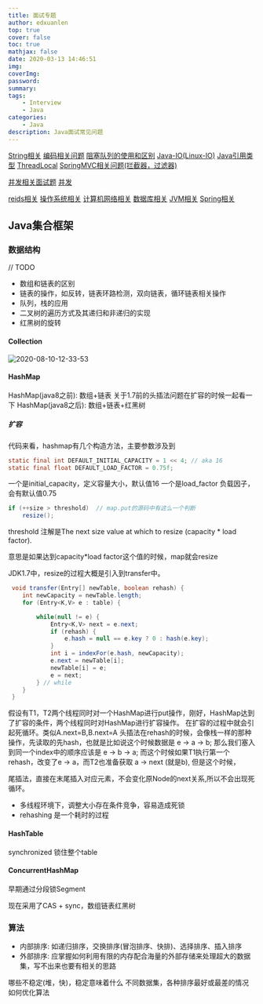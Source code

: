 ```yaml
---
title: 面试专题
author: edxuanlen
top: true
cover: false
toc: true
mathjax: false
date: 2020-03-13 14:46:51
img:
coverImg:
password: 
summary: 
tags:
    - Interview
    - Java
categories:
    - Java
description: Java面试常见问题
---
```


[String相关](/2020/08/07/String相关)
[编码相关问题](/2020/08/07/编码相关问题)
[阻塞队列的使用和区别](/2020/08/04/LinkedBlockingQueue-和-ArrayBlockingQueue的区别)
[Java-IO(Linux-IO)](/2020/08/07/JAVA-IO流)
[Java引用类型](/2020/08/13/Reference和ReferenceQueue)
[ThreadLocal](/2020/08/13/ThreadLocal)
[SpringMVC相关问题(拦截器，过滤器)](/2020/07/18/Spring-MVC)

[并发相关面试题](/2020/04/04/面试题-并发)
[并发](/2020/04/01/并发)

[reids相关](/2020/06/13/redis)
[操作系统相关](/2020/08/10/操作系统相关)
[计算机网络相关](/2020/08/10/计算机网络相关)
[数据库相关](/2020/08/10/数据库相关)
[JVM相关](/2020/03/12/JVM)
[Spring相关](/2020/08/10/Spring)


## Java集合框架

### 数据结构

// TODO

- 数组和链表的区别
- 链表的操作，如反转，链表环路检测，双向链表，循环链表相关操作
- 队列，栈的应用
- 二叉树的遍历方式及其递归和非递归的实现
- 红黑树的旋转


#### Collection

![2020-08-10-12-33-53](http://image.edxuanlen.cn/2020-08-10-12-33-53.png)

#### HashMap

HashMap(java8之前): 数组+链表  关于1.7前的头插法问题在扩容的时候一起看一下
HashMap(java8之后): 数组+链表+红黑树

##### 扩容

代码来看，hashmap有几个构造方法，主要参数涉及到

```JAVA
static final int DEFAULT_INITIAL_CAPACITY = 1 << 4; // aka 16
static final float DEFAULT_LOAD_FACTOR = 0.75f;
```

一个是initial_capacity，定义容量大小，默认值16
一个是load_factor 负载因子，会有默认值0.75

```JAVA
if (++size > threshold)  // map.put的源码中有这么一个判断
    resize();
```

threshold 注解是The next size value at which to resize (capacity * load factor).

意思是如果达到capacity*load factor这个值的时候，map就会resize

JDK1.7中，resize的过程大概是引入到transfer中。

```JAVA
 void transfer(Entry[] newTable, boolean rehash) {  
    int newCapacity = newTable.length;  
    for (Entry<K,V> e : table) {  

        while(null != e) {  
            Entry<K,V> next = e.next;
            if (rehash) {  
                e.hash = null == e.key ? 0 : hash(e.key);  
            }  
            int i = indexFor(e.hash, newCapacity);
            e.next = newTable[i];  
            newTable[i] = e;  
            e = next;  
        } // while
    }
 }
```

假设有T1，T2两个线程同时对一个HashMap进行put操作，刚好，HashMap达到了扩容的条件，两个线程同时对HashMap进行扩容操作。
在扩容的过程中就会引起死循环。类似A.next=B,B.next=A
头插法在rehash的时候，会像栈一样的那种操作，先读取的先hash，也就是比如说这个时候数据是 e -> a -> b; 那么我们塞入到同一个index中的顺序应该是 e -> b -> a;  而这个时候如果T1执行第一个rehash，改变了e -> a，而T2也准备获取 a -> next (就是b), 但是这个时候，

尾插法，直接在末尾插入对应元素，不会变化原Node的next关系,所以不会出现死循环。


- 多线程环境下，调整大小存在条件竞争，容易造成死锁
- rehashing 是一个耗时的过程

#### HashTable

synchronized 锁住整个table

#### ConcurrentHashMap

早期通过分段锁Segment

现在采用了CAS + sync，数组链表红黑树

### 算法

- 内部排序: 如递归排序，交换排序(冒泡排序、快排)、选择排序、插入排序
- 外部排序: 应掌握如何利用有限的内存配合海量的外部存储来处理超大的数据集，写不出来也要有相关的思路

哪些不稳定(堆，快)，稳定意味着什么
不同数据集，各种排序最好或最差的情况
如何优化算法

